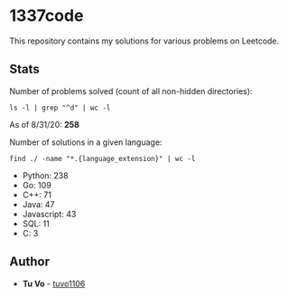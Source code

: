 # 1337code

This repository contains my solutions for various problems on Leetcode.

## Stats

Number of problems solved (count of all non-hidden directories):

`ls -l | grep "^d" | wc -l`

As of 8/31/20: **258**

Number of solutions in a given language:

`find ./ -name "*.{language_extension}" | wc -l`

- Python: 238
- Go: 109
- C++: 71
- Java: 47
- Javascript: 43
- SQL: 11
- C: 3

## Author

- **Tu Vo** - [tuvo1106](https://github.com/tuvo1106)
